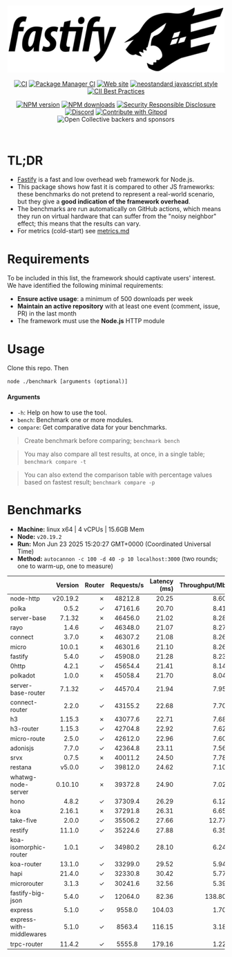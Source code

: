 <div align="center"> <a href="https://fastify.dev/">
    <img
      src="https://github.com/fastify/graphics/raw/HEAD/fastify-landscape-outlined.svg"
      width="650"
      height="auto"
    />
  </a>
</div>

<div align="center">

[![CI](https://github.com/fastify/fastify/actions/workflows/ci.yml/badge.svg?branch=main)](https://github.com/fastify/fastify/actions/workflows/ci.yml)
[![Package Manager
CI](https://github.com/fastify/fastify/actions/workflows/package-manager-ci.yml/badge.svg?branch=main)](https://github.com/fastify/fastify/actions/workflows/package-manager-ci.yml)
[![Web
site](https://github.com/fastify/fastify/actions/workflows/website.yml/badge.svg?branch=main)](https://github.com/fastify/fastify/actions/workflows/website.yml)
[![neostandard javascript style](https://img.shields.io/badge/code_style-neostandard-brightgreen?style=flat)](https://github.com/neostandard/neostandard)
[![CII Best Practices](https://bestpractices.coreinfrastructure.org/projects/7585/badge)](https://bestpractices.coreinfrastructure.org/projects/7585)

</div>

<div align="center">

[![NPM
version](https://img.shields.io/npm/v/fastify.svg?style=flat)](https://www.npmjs.com/package/fastify)
[![NPM
downloads](https://img.shields.io/npm/dm/fastify.svg?style=flat)](https://www.npmjs.com/package/fastify)
[![Security Responsible
Disclosure](https://img.shields.io/badge/Security-Responsible%20Disclosure-yellow.svg)](https://github.com/fastify/fastify/blob/main/SECURITY.md)
[![Discord](https://img.shields.io/discord/725613461949906985)](https://discord.gg/fastify)
[![Contribute with Gitpod](https://img.shields.io/badge/Contribute%20with-Gitpod-908a85?logo=gitpod&color=blue)](https://gitpod.io/#https://github.com/fastify/fastify)
![Open Collective backers and sponsors](https://img.shields.io/opencollective/all/fastify)

</div>

<br />

# TL;DR

* [Fastify](https://github.com/fastify/fastify) is a fast and low overhead web framework for Node.js.
* This package shows how fast it is compared to other JS frameworks: these benchmarks do not pretend to represent a real-world scenario, but they give a **good indication of the framework overhead**.
* The benchmarks are run automatically on GitHub actions, which means they run on virtual hardware that can suffer from the "noisy neighbor" effect; this means that the results can vary.
* For metrics (cold-start) see [metrics.md](./METRICS.md)

# Requirements

To be included in this list, the framework should captivate users' interest. We have identified the following minimal requirements:
- **Ensure active usage**: a minimum of 500 downloads per week
- **Maintain an active repository** with at least one event (comment, issue, PR) in the last month
- The framework must use the **Node.js** HTTP module

# Usage

Clone this repo. Then

```
node ./benchmark [arguments (optional)]
```

#### Arguments

* `-h`: Help on how to use the tool.
* `bench`:  Benchmark one or more modules.
* `compare`: Get comparative data for your benchmarks.

> Create benchmark before comparing; `benchmark bench`

> You may also compare all test results, at once, in a single table; `benchmark compare -t`

> You can also extend the comparison table with percentage values based on fastest result; `benchmark compare -p`
# Benchmarks

* __Machine:__ linux x64 | 4 vCPUs | 15.6GB Mem
* __Node:__ `v20.19.2`
* __Run:__ Mon Jun 23 2025 15:20:27 GMT+0000 (Coordinated Universal Time)
* __Method:__ `autocannon -c 100 -d 40 -p 10 localhost:3000` (two rounds; one to warm-up, one to measure)

|                          | Version  | Router | Requests/s | Latency (ms) | Throughput/Mb |
| :--                      | --:      | --:    | :-:        | --:          | --:           |
| node-http                | v20.19.2 | ✗      | 48212.8    | 20.25        | 8.60          |
| polka                    | 0.5.2    | ✓      | 47161.6    | 20.70        | 8.41          |
| server-base              | 7.1.32   | ✗      | 46456.0    | 21.02        | 8.28          |
| rayo                     | 1.4.6    | ✓      | 46348.0    | 21.07        | 8.27          |
| connect                  | 3.7.0    | ✗      | 46307.2    | 21.08        | 8.26          |
| micro                    | 10.0.1   | ✗      | 46301.6    | 21.10        | 8.26          |
| fastify                  | 5.4.0    | ✓      | 45908.0    | 21.28        | 8.23          |
| 0http                    | 4.2.1    | ✓      | 45654.4    | 21.41        | 8.14          |
| polkadot                 | 1.0.0    | ✗      | 45058.4    | 21.70        | 8.04          |
| server-base-router       | 7.1.32   | ✓      | 44570.4    | 21.94        | 7.95          |
| connect-router           | 2.2.0    | ✓      | 43155.2    | 22.68        | 7.70          |
| h3                       | 1.15.3   | ✗      | 43077.6    | 22.71        | 7.68          |
| h3-router                | 1.15.3   | ✓      | 42704.8    | 22.92        | 7.62          |
| micro-route              | 2.5.0    | ✓      | 42612.0    | 22.96        | 7.60          |
| adonisjs                 | 7.7.0    | ✓      | 42364.8    | 23.11        | 7.56          |
| srvx                     | 0.7.5    | ✗      | 40011.2    | 24.50        | 7.78          |
| restana                  | v5.0.0   | ✓      | 39812.0    | 24.62        | 7.10          |
| whatwg-node-server       | 0.10.10  | ✗      | 39372.8    | 24.90        | 7.02          |
| hono                     | 4.8.2    | ✓      | 37309.4    | 26.29        | 6.12          |
| koa                      | 2.16.1   | ✗      | 37291.8    | 26.31        | 6.65          |
| take-five                | 2.0.0    | ✓      | 35506.2    | 27.66        | 12.77         |
| restify                  | 11.1.0   | ✓      | 35224.6    | 27.88        | 6.35          |
| koa-isomorphic-router    | 1.0.1    | ✓      | 34980.2    | 28.10        | 6.24          |
| koa-router               | 13.1.0   | ✓      | 33299.0    | 29.52        | 5.94          |
| hapi                     | 21.4.0   | ✓      | 32330.8    | 30.42        | 5.77          |
| microrouter              | 3.1.3    | ✓      | 30241.6    | 32.56        | 5.39          |
| fastify-big-json         | 5.4.0    | ✓      | 12064.0    | 82.36        | 138.80        |
| express                  | 5.1.0    | ✓      | 9558.0     | 104.03       | 1.70          |
| express-with-middlewares | 5.1.0    | ✓      | 8563.4     | 116.15       | 3.18          |
| trpc-router              | 11.4.2   | ✓      | 5555.8     | 179.16       | 1.22          |
